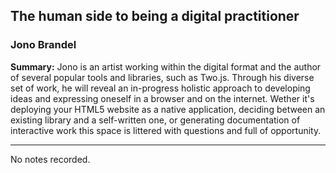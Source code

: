 ## The human side to being a digital practitioner

### Jono Brandel

__Summary:__
Jono is an artist working within the digital format and the author of several popular tools and libraries, such as Two.js. Through his diverse set of work, he will reveal an in-progress holistic approach to developing ideas and expressing oneself in a browser and on the internet. Wether it's deploying your HTML5 website as a native application, deciding between an existing library and a self-written one, or generating documentation of interactive work this space is littered with questions and full of opportunity.

---

No notes recorded.
